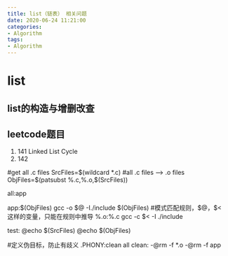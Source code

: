 ```yaml
---
title: list（链表） 相关问题
date: 2020-06-24 11:21:00
categories:
- Algorithm
tags:
- Algorithm
---
```


# list

## list的构造与增删改查

## leetcode题目

1. 141 Linked List Cycle
2. 142

#get all .c files
SrcFiles=$(wildcard *.c)
#all .c files --> .o files
ObjFiles=$(patsubst %.c,%.o,$(SrcFiles))

all:app

app:$(ObjFiles)
    gcc -o $@ -I./include $(ObjFiles)
#模式匹配规则，$@，$< 这样的变量，只能在规则中推导
%.o:%.c
    gcc -c $< -I ./include

test:
    @echo $(SrcFiles)
    @echo $(ObjFiles)

#定义伪目标，防止有歧义
.PHONY:clean all
clean:
    -@rm -f *.o
    -@rm -f app
